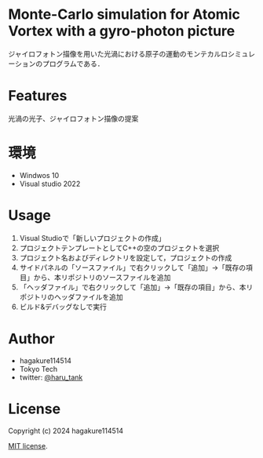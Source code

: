 # Monte-Carlo simulation for Atomic Vortex with a gyro-photon picture
 
ジャイロフォトン描像を用いた光渦における原子の運動のモンテカルロシミュレーションのプログラムである．
 

# Features
 
光渦の光子、ジャイロフォトン描像の提案
 
# 環境
 
* Windwos 10
* Visual studio 2022
 
# Usage
 
1. Visual Studioで「新しいプロジェクトの作成」
2. プロジェクトテンプレートとしてC++の空のプロジェクトを選択
3. プロジェクト名およびディレクトリを設定して，プロジェクトの作成
4. サイドパネルの「ソースファイル」で右クリックして「追加」->「既存の項目」から、本リポジトリのソースファイルを追加
5. 「ヘッダファイル」で右クリックして「追加」->「既存の項目」から、本リポジトリのヘッダファイルを追加
6. ビルド&デバッグなしで実行
 
# Author
 
* hagakure114514
* Tokyo Tech
* twitter: [@haru_tank](https://twitter.com/haru_tank)
 
# License

Copyright (c) 2024 hagakure114514

[MIT license](https://en.wikipedia.org/wiki/MIT_License).
